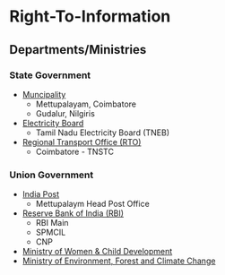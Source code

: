 # Right-To-Information

## Departments/Ministries

### State Government
- [Muncipality]()
  - Mettupalayam, Coimbatore
  - Gudalur, Nilgiris
- [Electricity Board](https://kanavu-public-charitable-trust.github.io/Right-To-Information/EB)
  - Tamil Nadu Electricity Board (TNEB)
- [Regional Transport Office (RTO)](https://kanavu-public-charitable-trust.github.io/Right-To-Information/RTO)
  - Coimbatore - TNSTC
### Union Government 
- [India Post]()
  - Mettupalaym Head Post Office
- [Reserve Bank of India (RBI)](https://kanavu-public-charitable-trust.github.io/Right-To-Information/RBI)
  - RBI Main
  - SPMCIL
  - CNP
- [Ministry of Women & Child Development]()
- [Ministry of Environment, Forest and Climate Change]()
